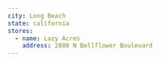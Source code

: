 ```yaml
---
city: Long Beach
state: california
stores:
  - name: Lazy Acres
    address: 2080 N Bellflower Boulevard
---
```

